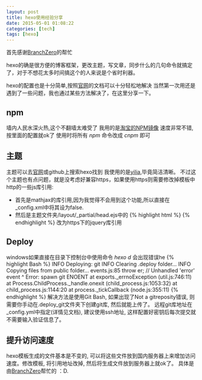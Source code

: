 ```yaml
---
layout: post
title: hexo使用经验分享
date: 2015-05-01 01:08:22
categories: [tech]
tags: [hexo]
---
```

首先感谢[BranchZero](http://loger.me)的帮忙

hexo的确是很方便的博客框架，更改主题，写文章，同步什么的几句命令就搞定了，对于不想花太多时间搞这个的人来说是个省时利器。

hexo的配置也是十分简单,按照[官网](//hexo.io)的文档可以十分轻松地解决
当然第一次用还是遇到了一些问题，我也通过某些方法解决了，在这里分享一下。

npm
---
墙内人民水深火热,这个不翻墙太难受了
我用的是[淘宝的NPM镜像](http://npm.taobao.org/)
速度非常不错, 按里面的配置就ok了
使用时将所有 *npm* 命令改成 *cnpm* 即可

主题
---
主题可以去[官网](http://hexo.io/themes/)或github上搜索hexo找到
我使用的是[yilia](https://github.com/litten/hexo-theme-yilia),毕竟简洁清晰。
不过这个主题也有点问题，就是没考虑好兼容https，如果使用https则需要修改掉模板中http的一些js库引用:
- 首先是mathjax的库引用,因为我觉得不会用到这个功能,所以直接在_config.xml中将其设为false.
- 然后是主题文件夹/layout/_partial/head.ejs中的
  {% highlight html %}
  <script src="http://libs.baidu.com/jquery/1.9.0/jquery.js"></script>
  {% endhighlight %}
  改为https下的jquery库引用

Deploy
---
windows如果直接在目录下控制台中使用命令 *hexo d* 会出现错误he
{% highlight Bash %}
INFO  Deploying: git
INFO  Clearing .deploy folder...
INFO  Copying files from public folder...
events.js:85
      throw er; // Unhandled 'error' event
            ^
Error: spawn git ENOENT
    at exports._errnoException (util.js:746:11)
    at Process.ChildProcess._handle.onexit (child_process.js:1053:32)
    at child_process.js:1144:20
    at process._tickCallback (node.js:355:11)
{% endhighlight %}
解决方法是使用Git Bash, 如果出现了Not a gitreposity错误, 则需要你手动在.deploy_git文件夹下创建git库, 然后就能上传了。
远程git库地址在_config.yml中指定(详情见文档), 建议使用ssh地址, 这样配置好密钥后每次提交就不需要输入验证信息了。

提升访问速度
---
hexo模板生成的文件基本是不变的, 可以将这些文件放到国内服务器上来增加访问速度。修改模板, 将引用地址改掉, 然后将生成文件放到服务器上就ok了。
具体是由[BranchZero](http://loger.me)帮忙的 ：D.

